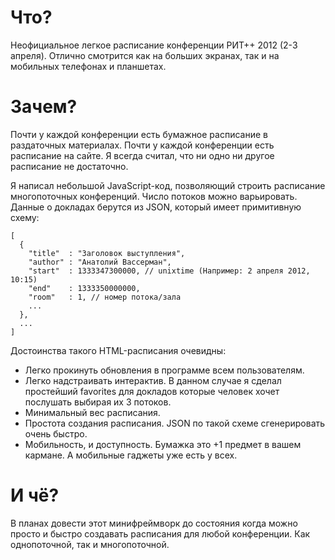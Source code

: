 # Что?

Неофициальное легкое расписание конференции РИТ++ 2012 (2-3 апреля). Отлично
смотрится как на больших экранах, так и на мобильных телефонах и планшетах.

# Зачем?

Почти у каждой конференции есть бумажное расписание в раздаточных материалах.
Почти у каждой конференции есть расписание на сайте. Я всегда считал, что ни
одно ни другое расписание не достаточно.

Я написал небольшой JavaScript-код, позволяющий строить расписание многопоточных
конференций. Число потоков можно варьировать. Данные о докладах берутся из JSON,
который имеет примитивную схему:

```
[
  {
    "title"  : "Заголовок выступления",
    "author" : "Анатолий Вассерман",
    "start"  : 1333347300000, // unixtime (Например: 2 апреля 2012, 10:15)
    "end"    : 1333350000000,
    "room"   : 1, // номер потока/зала
    ...
  },
  ...
]
```

Достоинства такого HTML-расписания очевидны:

* Легко прокинуть обновления в программе всем пользователям.
* Легко надстраивать интерактив. В данном случае я сделал простейший favorites
  для докладов которые человек хочет послушать выбирая их 3 потоков.
* Минимальный вес расписания.
* Простота создания расписания. JSON по такой схеме сгенерировать очень быстро.
* Мобильность, и доступность. Бумажка это +1 предмет в вашем кармане. А
  мобильные гаджеты уже есть у всех.

# И чё?

В планах довести этот минифреймворк до состояния когда можно просто и быстро
создавать расписания для любой конференции. Как однопоточной, так и
многопоточной.
